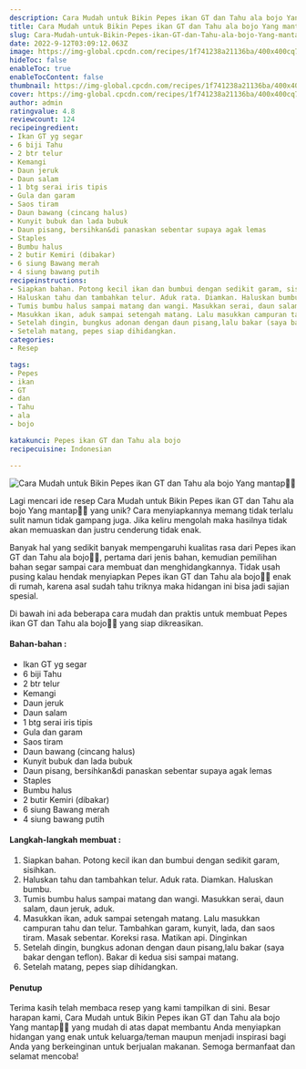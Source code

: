 ```yaml
---
description: Cara Mudah untuk Bikin Pepes ikan GT dan Tahu ala bojo Yang mantap"
title: Cara Mudah untuk Bikin Pepes ikan GT dan Tahu ala bojo Yang mantap
slug: Cara-Mudah-untuk-Bikin-Pepes-ikan-GT-dan-Tahu-ala-bojo-Yang-mantap
date: 2022-9-12T03:09:12.063Z
image: https://img-global.cpcdn.com/recipes/1f741238a21136ba/400x400cq70/photo.jpg
hideToc: false
enableToc: true
enableTocContent: false
thumbnail: https://img-global.cpcdn.com/recipes/1f741238a21136ba/400x400cq70/photo.jpg
cover: https://img-global.cpcdn.com/recipes/1f741238a21136ba/400x400cq70/photo.jpg
author: admin
ratingvalue: 4.8
reviewcount: 124
recipeingredient:
- Ikan GT yg segar
- 6 biji Tahu
- 2 btr telur
- Kemangi
- Daun jeruk
- Daun salam
- 1 btg serai iris tipis
- Gula dan garam
- Saos tiram
- Daun bawang (cincang halus)
- Kunyit bubuk dan lada bubuk
- Daun pisang, bersihkan&di panaskan sebentar supaya agak lemas
- Staples
- Bumbu halus
- 2 butir Kemiri (dibakar)
- 6 siung Bawang merah
- 4 siung bawang putih
recipeinstructions:
- Siapkan bahan. Potong kecil ikan dan bumbui dengan sedikit garam, sisihkan.
- Haluskan tahu dan tambahkan telur. Aduk rata. Diamkan. Haluskan bumbu.
- Tumis bumbu halus sampai matang dan wangi. Masukkan serai, daun salam, daun jeruk, aduk.
- Masukkan ikan, aduk sampai setengah matang. Lalu masukkan campuran tahu dan telur. Tambahkan garam, kunyit, lada, dan saos tiram. Masak sebentar. Koreksi rasa. Matikan api. Dinginkan
- Setelah dingin, bungkus adonan dengan daun pisang,lalu bakar (saya bakar dengan teflon). Bakar di kedua sisi sampai matang.
- Setelah matang, pepes siap dihidangkan.
categories:
- Resep

tags:
- Pepes
- ikan
- GT
- dan
- Tahu
- ala
- bojo

katakunci: Pepes ikan GT dan Tahu ala bojo
recipecuisine: Indonesian

---
```


![Cara Mudah untuk Bikin Pepes ikan GT dan Tahu ala bojo Yang mantap👩‍🍳](https://img-global.cpcdn.com/recipes/1f741238a21136ba/400x400cq70/photo.jpg)

Lagi mencari ide resep Cara Mudah untuk Bikin Pepes ikan GT dan Tahu ala bojo Yang mantap👩‍🍳 yang unik? Cara menyiapkannya memang tidak terlalu sulit namun tidak gampang juga. Jika keliru mengolah maka hasilnya tidak akan memuaskan dan justru cenderung tidak enak.

Banyak hal yang sedikit banyak mempengaruhi kualitas rasa dari Pepes ikan GT dan Tahu ala bojo👩‍🍳, pertama dari jenis bahan, kemudian pemilihan bahan segar sampai cara membuat dan menghidangkannya. Tidak usah pusing kalau hendak menyiapkan Pepes ikan GT dan Tahu ala bojo👩‍🍳 enak di rumah, karena asal sudah tahu triknya maka hidangan ini bisa jadi sajian spesial.

Di bawah ini ada beberapa cara mudah dan praktis untuk membuat Pepes ikan GT dan Tahu ala bojo👩‍🍳 yang siap dikreasikan.

<!--inarticleads1-->

#### Bahan-bahan :

- Ikan GT yg segar
- 6 biji Tahu
- 2 btr telur
- Kemangi
- Daun jeruk
- Daun salam
- 1 btg serai iris tipis
- Gula dan garam
- Saos tiram
- Daun bawang (cincang halus)
- Kunyit bubuk dan lada bubuk
- Daun pisang, bersihkan&di panaskan sebentar supaya agak lemas
- Staples
- Bumbu halus
- 2 butir Kemiri (dibakar)
- 6 siung Bawang merah
- 4 siung bawang putih

<!--inarticleads2-->

#### Langkah-langkah membuat :

1. Siapkan bahan. Potong kecil ikan dan bumbui dengan sedikit garam, sisihkan.
1. Haluskan tahu dan tambahkan telur. Aduk rata. Diamkan. Haluskan bumbu.
1. Tumis bumbu halus sampai matang dan wangi. Masukkan serai, daun salam, daun jeruk, aduk.
1. Masukkan ikan, aduk sampai setengah matang. Lalu masukkan campuran tahu dan telur. Tambahkan garam, kunyit, lada, dan saos tiram. Masak sebentar. Koreksi rasa. Matikan api. Dinginkan
1. Setelah dingin, bungkus adonan dengan daun pisang,lalu bakar (saya bakar dengan teflon). Bakar di kedua sisi sampai matang.
1. Setelah matang, pepes siap dihidangkan.

#### Penutup

Terima kasih telah membaca resep yang kami tampilkan di sini. Besar harapan kami, Cara Mudah untuk Bikin Pepes ikan GT dan Tahu ala bojo Yang mantap👩‍🍳 yang mudah di atas dapat membantu Anda menyiapkan hidangan yang enak untuk keluarga/teman maupun menjadi inspirasi bagi Anda yang berkeinginan untuk berjualan makanan. Semoga bermanfaat dan selamat mencoba!